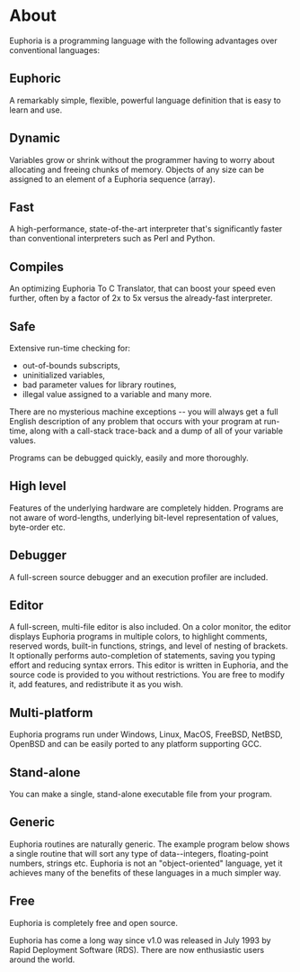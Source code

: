 # About

Euphoria is a programming language with the following advantages over conventional languages:

## Euphoric

A remarkably simple, flexible, powerful language definition that is easy to learn and use.

## Dynamic

Variables grow or shrink without the programmer having to worry about allocating and freeing chunks of memory. 
Objects of any size can be assigned to an element of a Euphoria sequence (array).

## Fast

A high-performance, state-of-the-art interpreter that's significantly faster than conventional interpreters such as Perl and Python.

## Compiles

An optimizing Euphoria To C Translator, that can boost your speed even further, often by a factor of 2x to 5x versus the already-fast interpreter.

## Safe

Extensive run-time checking for: 
 * out-of-bounds subscripts, 
 * uninitialized variables, 
 * bad parameter values for library routines, 
 * illegal value assigned to a variable and many more. 

There are no mysterious machine exceptions -- you will always get a full English description of any problem that occurs with your program at run-time, along with a call-stack trace-back and a dump of all of your variable values. 

Programs can be debugged quickly, easily and more thoroughly.

## High level

Features of the underlying hardware are completely hidden. 
Programs are not aware of word-lengths, underlying bit-level representation of values, byte-order etc.

## Debugger

A full-screen source debugger and an execution profiler are included.

## Editor

A full-screen, multi-file editor is also included. 
On a color monitor, the editor displays Euphoria programs in multiple colors, to highlight comments, reserved words, built-in functions, strings, and level of nesting of brackets. 
It optionally performs auto-completion of statements, saving you typing effort and reducing syntax errors. 
This editor is written in Euphoria, and the source code is provided to you without restrictions. 
You are free to modify it, add features, and redistribute it as you wish.

## Multi-platform

Euphoria programs run under Windows, Linux, MacOS, FreeBSD, NetBSD, OpenBSD and can be easily ported to any platform supporting GCC.

## Stand-alone

You can make a single, stand-alone executable file from your program.

## Generic

Euphoria routines are naturally generic. 
The example program below shows a single routine that will sort any type of data--integers, floating-point numbers, strings etc. 
Euphoria is not an "object-oriented" language, yet it achieves many of the benefits of these languages in a much simpler way.

## Free

Euphoria is completely free and open source. 

Euphoria has come a long way since v1.0 was released in July 1993 by Rapid Deployment Software (RDS). There are now enthusiastic users around the world.